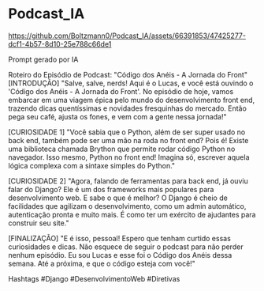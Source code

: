 # Podcast_IA



https://github.com/Boltzmann0/Podcast_IA/assets/66391853/47425277-dcf1-4b57-8d10-25e788c66de1



Prompt gerado por IA 

Roteiro do Episódio de Podcast: "Código dos Anéis - A Jornada do Front"
[INTRODUÇÃO]
"Salve, salve, nerds! Aqui é o Lucas, e você está ouvindo o 'Código dos Anéis - A Jornada do Front'. No episódio de hoje, vamos embarcar em uma viagem épica pelo mundo do desenvolvimento front end, trazendo dicas quentíssimas e novidades fresquinhas do mercado. Então pega seu café, ajusta os fones, e vem com a gente nessa jornada!"

[CURIOSIDADE 1]
"Você sabia que o Python, além de ser super usado no back end, também pode ser uma mão na roda no front end? Pois é! Existe uma biblioteca chamada Brython que permite rodar código Python no navegador. Isso mesmo, Python no front end! Imagina só, escrever aquela lógica complexa com a sintaxe simples do Python."

[CURIOSIDADE 2]
"Agora, falando de ferramentas para back end, já ouviu falar do Django? Ele é um dos frameworks mais populares para desenvolvimento web. E sabe o que é melhor? O Django é cheio de facilidades que agilizam o desenvolvimento, como um admin automático, autenticação pronta e muito mais. É como ter um exército de ajudantes para construir seu site."

[FINALIZAÇÃO]
"E é isso, pessoal! Espero que tenham curtido essas curiosidades e dicas. Não esquece de seguir o podcast para não perder nenhum episódio. Eu sou Lucas e esse foi o Código dos Anéis dessa semana. Até a próxima, e que o código esteja com você!"

Hashtags
#Django #DesenvolvimentoWeb #Diretivas

